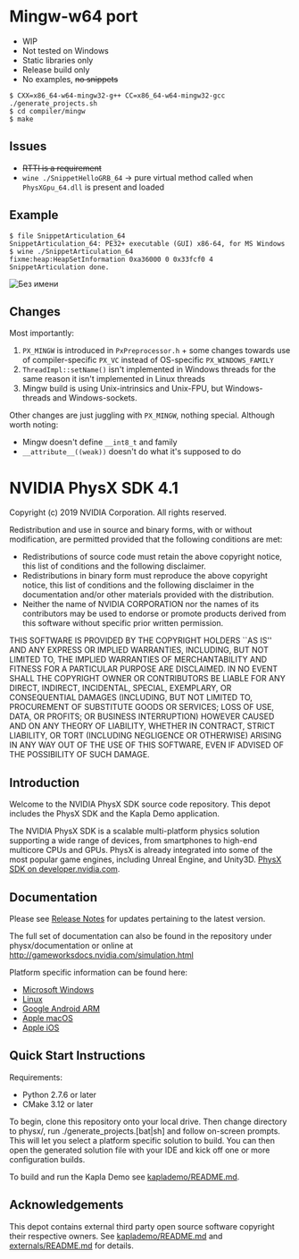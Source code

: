 # Mingw-w64 port

* WIP
* Not tested on Windows
* Static libraries only
* Release build only
* No examples, ~~no snippets~~

```
$ CXX=x86_64-w64-mingw32-g++ CC=x86_64-w64-mingw32-gcc ./generate_projects.sh
$ cd compiler/mingw
$ make
```

## Issues

* ~~RTTI is a requirement~~
* `wine ./SnippetHelloGRB_64` -> pure virtual method called when
  `PhysXGpu_64.dll` is present and loaded

## Example

```
$ file SnippetArticulation_64
SnippetArticulation_64: PE32+ executable (GUI) x86-64, for MS Windows
$ wine ./SnippetArticulation_64
fixme:heap:HeapSetInformation 0xa36000 0 0x33fcf0 4
SnippetArticulation done.
```

![Без имени](https://user-images.githubusercontent.com/993454/79380062-8e5ce380-7f68-11ea-88ae-1a3ced8c9c06.png)

## Changes

Most importantly:

1. `PX_MINGW` is introduced in `PxPreprocessor.h` + some changes towards
   use of compiler-specific `PX_VC` instead of OS-specific `PX_WINDOWS_FAMILY`
2. `ThreadImpl::setName()` isn't implemented in Windows threads for the
   same reason it isn't implemented in Linux threads
3. Mingw build is using Unix-intrinsics and Unix-FPU, but Windows-threads
   and Windows-sockets.

Other changes are just juggling with `PX_MINGW`, nothing special. Although
worth noting:

* Mingw doesn't define `__int8_t` and family
* `__attribute__((weak))` doesn't do what it's supposed to do

# NVIDIA PhysX SDK 4.1

Copyright (c) 2019 NVIDIA Corporation. All rights reserved.

Redistribution and use in source and binary forms, with or without
modification, are permitted provided that the following conditions
are met:
 * Redistributions of source code must retain the above copyright
   notice, this list of conditions and the following disclaimer.
 * Redistributions in binary form must reproduce the above copyright
   notice, this list of conditions and the following disclaimer in the
   documentation and/or other materials provided with the distribution.
 * Neither the name of NVIDIA CORPORATION nor the names of its
   contributors may be used to endorse or promote products derived
   from this software without specific prior written permission.

THIS SOFTWARE IS PROVIDED BY THE COPYRIGHT HOLDERS ``AS IS'' AND ANY
EXPRESS OR IMPLIED WARRANTIES, INCLUDING, BUT NOT LIMITED TO, THE
IMPLIED WARRANTIES OF MERCHANTABILITY AND FITNESS FOR A PARTICULAR
PURPOSE ARE DISCLAIMED.  IN NO EVENT SHALL THE COPYRIGHT OWNER OR
CONTRIBUTORS BE LIABLE FOR ANY DIRECT, INDIRECT, INCIDENTAL, SPECIAL,
EXEMPLARY, OR CONSEQUENTIAL DAMAGES (INCLUDING, BUT NOT LIMITED TO,
PROCUREMENT OF SUBSTITUTE GOODS OR SERVICES; LOSS OF USE, DATA, OR
PROFITS; OR BUSINESS INTERRUPTION) HOWEVER CAUSED AND ON ANY THEORY
OF LIABILITY, WHETHER IN CONTRACT, STRICT LIABILITY, OR TORT
(INCLUDING NEGLIGENCE OR OTHERWISE) ARISING IN ANY WAY OUT OF THE USE
OF THIS SOFTWARE, EVEN IF ADVISED OF THE POSSIBILITY OF SUCH DAMAGE.

## Introduction

Welcome to the NVIDIA PhysX SDK source code repository. This depot includes the PhysX SDK and the Kapla Demo application.

The NVIDIA PhysX SDK is a scalable multi-platform physics solution supporting a wide range of devices, from smartphones to high-end multicore CPUs and GPUs. PhysX is already integrated into some of the most popular game engines, including Unreal Engine, and Unity3D. [PhysX SDK on developer.nvidia.com](https://developer.nvidia.com/physx-sdk).

## Documentation

Please see [Release Notes](http://gameworksdocs.nvidia.com/PhysX/4.1/release_notes.html) for updates pertaining to the latest version.

The full set of documentation can also be found in the repository under physx/documentation or online at http://gameworksdocs.nvidia.com/simulation.html

Platform specific information can be found here:
* [Microsoft Windows](http://gameworksdocs.nvidia.com/PhysX/4.1/documentation/platformreadme/windows/readme_windows.html)
* [Linux](http://gameworksdocs.nvidia.com/PhysX/4.1/documentation/platformreadme/linux/readme_linux.html)
* [Google Android ARM](http://gameworksdocs.nvidia.com/PhysX/4.1/documentation/platformreadme/android/readme_android.html)
* [Apple macOS](http://gameworksdocs.nvidia.com/PhysX/4.1/documentation/platformreadme/mac/readme_mac.html)
* [Apple iOS](http://gameworksdocs.nvidia.com/PhysX/4.1/documentation/platformreadme/ios/readme_ios.html)


## Quick Start Instructions

Requirements:
* Python 2.7.6 or later
* CMake 3.12 or later

To begin, clone this repository onto your local drive.  Then change directory to physx/, run ./generate_projects.[bat|sh] and follow on-screen prompts.  This will let you select a platform specific solution to build.  You can then open the generated solution file with your IDE and kick off one or more configuration builds.

To build and run the Kapla Demo see [kaplademo/README.md](kaplademo/README.md).

## Acknowledgements

This depot contains external third party open source software copyright their respective owners.  See [kaplademo/README.md](kaplademo/README.md) and [externals/README.md](externals/README.md) for details.
